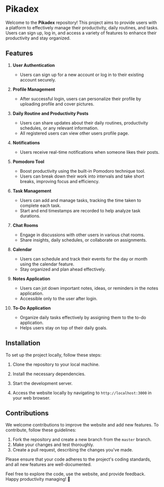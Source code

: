 # Pikadex

Welcome to the **Pikadex** repository! This project aims to provide users with a platform to effectively manage their productivity, daily routines, and tasks. Users can sign up, log in, and access a variety of features to enhance their productivity and stay organized.

## Features

1. **User Authentication**
   - Users can sign up for a new account or log in to their existing account securely.

2. **Profile Management**
   - After successful login, users can personalize their profile by uploading profile and cover pictures.

3. **Daily Routine and Productivity Posts**
   - Users can share updates about their daily routines, productivity schedules, or any relevant information.
   - All registered users can view other users profile page.

4. **Notifications**
   - Users receive real-time notifications when someone likes their posts.

5. **Pomodoro Tool**
   - Boost productivity using the built-in Pomodoro technique tool.
   - Users can break down their work into intervals and take short breaks, improving focus and efficiency.

6. **Task Management**
   - Users can add and manage tasks, tracking the time taken to complete each task.
   - Start and end timestamps are recorded to help analyze task durations.

7. **Chat Rooms**
   - Engage in discussions with other users in various chat rooms.
   - Share insights, daily schedules, or collaborate on assignments.

8. **Calendar**
   - Users can schedule and track their events for the day or month using the calendar feature.
   - Stay organized and plan ahead effectively.

9. **Notes Application**
   - Users can jot down important notes, ideas, or reminders in the notes application.
   - Accessible only to the user after login.

10. **To-Do Application**
    - Organize daily tasks effectively by assigning them to the to-do application.
    - Helps users stay on top of their daily goals.

## Installation

To set up the project locally, follow these steps:

1. Clone the repository to your local machine.

2. Install the necessary dependencies.

3. Start the development server.

4. Access the website locally by navigating to `http://localhost:3000` in your web browser.

## Contributions

We welcome contributions to improve the website and add new features. To contribute, follow these guidelines:

1. Fork the repository and create a new branch from the `master` branch.
2. Make your changes and test thoroughly.
3. Create a pull request, describing the changes you've made.

Please ensure that your code adheres to the project's coding standards, and all new features are well-documented.

Feel free to explore the code, use the website, and provide feedback. Happy productivity managing! 🚀
